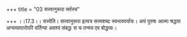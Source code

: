 +++
title = "03 सत्त्वानुरूपा सर्वस्य"

+++
।।17.3।। सत्त्वेति। सत्त्वानुरूपा इत्यत्र सत्त्वशब्दः स्वभावपर्यायः। अयं पुरुषः आत्मा श्रद्धया अन्यव्यापारोपरि वर्तिन्या अवश्यं संबद्धः स च तन्मय एव बोद्धव्यः।
